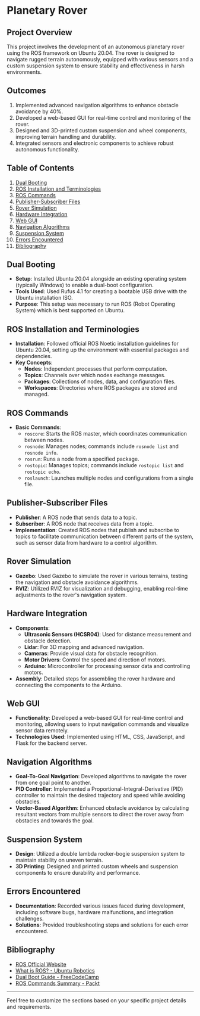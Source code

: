 # Planetary Rover

## Project Overview

This project involves the development of an autonomous planetary rover using the ROS framework on Ubuntu 20.04. The rover is designed to navigate rugged terrain autonomously, equipped with various sensors and a custom suspension system to ensure stability and effectiveness in harsh environments.

## Outcomes

1. Implemented advanced navigation algorithms to enhance obstacle avoidance by 40%.
2. Developed a web-based GUI for real-time control and monitoring of the rover.
3. Designed and 3D-printed custom suspension and wheel components, improving terrain handling and durability.
4. Integrated sensors and electronic components to achieve robust autonomous functionality.

## Table of Contents

1. [Dual Booting](#dual-booting)
2. [ROS Installation and Terminologies](#ros-installation-and-terminologies)
3. [ROS Commands](#ros-commands)
4. [Publisher-Subscriber Files](#publisher-subscriber-files)
5. [Rover Simulation](#rover-simulation)
6. [Hardware Integration](#hardware-integration)
7. [Web GUI](#web-gui)
8. [Navigation Algorithms](#navigation-algorithms)
9. [Suspension System](#suspension-system)
10. [Errors Encountered](#errors-encountered)
11. [Bibliography](#bibliography)

## Dual Booting

- **Setup**: Installed Ubuntu 20.04 alongside an existing operating system (typically Windows) to enable a dual-boot configuration.
- **Tools Used**: Used Rufus 4.1 for creating a bootable USB drive with the Ubuntu installation ISO.
- **Purpose**: This setup was necessary to run ROS (Robot Operating System) which is best supported on Ubuntu.

## ROS Installation and Terminologies

- **Installation**: Followed official ROS Noetic installation guidelines for Ubuntu 20.04, setting up the environment with essential packages and dependencies.
- **Key Concepts**:
  - **Nodes**: Independent processes that perform computation.
  - **Topics**: Channels over which nodes exchange messages.
  - **Packages**: Collections of nodes, data, and configuration files.
  - **Workspaces**: Directories where ROS packages are stored and managed.

## ROS Commands

- **Basic Commands**:
  - `roscore`: Starts the ROS master, which coordinates communication between nodes.
  - `rosnode`: Manages nodes; commands include `rosnode list` and `rosnode info`.
  - `rosrun`: Runs a node from a specified package.
  - `rostopic`: Manages topics; commands include `rostopic list` and `rostopic echo`.
  - `roslaunch`: Launches multiple nodes and configurations from a single file.

## Publisher-Subscriber Files

- **Publisher**: A ROS node that sends data to a topic.
- **Subscriber**: A ROS node that receives data from a topic.
- **Implementation**: Created ROS nodes that publish and subscribe to topics to facilitate communication between different parts of the system, such as sensor data from hardware to a control algorithm.

## Rover Simulation

- **Gazebo**: Used Gazebo to simulate the rover in various terrains, testing the navigation and obstacle avoidance algorithms.
- **RVIZ**: Utilized RVIZ for visualization and debugging, enabling real-time adjustments to the rover's navigation system.

## Hardware Integration

- **Components**:
  - **Ultrasonic Sensors (HCSR04)**: Used for distance measurement and obstacle detection.
  - **Lidar**: For 3D mapping and advanced navigation.
  - **Cameras**: Provide visual data for obstacle recognition.
  - **Motor Drivers**: Control the speed and direction of motors.
  - **Arduino**: Microcontroller for processing sensor data and controlling motors.
- **Assembly**: Detailed steps for assembling the rover hardware and connecting the components to the Arduino.

## Web GUI

- **Functionality**: Developed a web-based GUI for real-time control and monitoring, allowing users to input navigation commands and visualize sensor data remotely.
- **Technologies Used**: Implemented using HTML, CSS, JavaScript, and Flask for the backend server.

## Navigation Algorithms

- **Goal-To-Goal Navigation**: Developed algorithms to navigate the rover from one goal point to another.
- **PID Controller**: Implemented a Proportional-Integral-Derivative (PID) controller to maintain the desired trajectory and speed while avoiding obstacles.
- **Vector-Based Algorithm**: Enhanced obstacle avoidance by calculating resultant vectors from multiple sensors to direct the rover away from obstacles and towards the goal.

## Suspension System

- **Design**: Utilized a double lambda rocker-bogie suspension system to maintain stability on uneven terrain.
- **3D Printing**: Designed and printed custom wheels and suspension components to ensure durability and performance.

## Errors Encountered

- **Documentation**: Recorded various issues faced during development, including software bugs, hardware malfunctions, and integration challenges.
- **Solutions**: Provided troubleshooting steps and solutions for each error encountered.

## Bibliography

- [ROS Official Website](https://www.ros.org/)
- [What is ROS? - Ubuntu Robotics](https://ubuntu.com/robotics/what-is-ros)
- [Dual Boot Guide - FreeCodeCamp](https://www.freecodecamp.org/news/how-to-dual-boot-any-linux-distribution-with-windows/)
- [ROS Commands Summary - Packt](https://subscription.packtpub.com/book/iot-and-hardware/9781788479592/1/ch01lvl1sec15/ros-commands-summary)

---

Feel free to customize the sections based on your specific project details and requirements.
